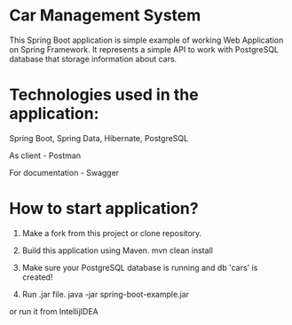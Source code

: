 # Car Management System
This Spring Boot application is simple example of working Web Application on Spring Framework.
It represents a simple API to work with PostgreSQL database that storage information about cars.
# Technologies used in the application:
Spring Boot, Spring Data, Hibernate, PostgreSQL

As client - Postman

For documentation - Swagger
# How to start application?
1. Make a fork from this project or clone repository.

2. Build this application using Maven.
mvn clean install

3. Make sure your PostgreSQL database is running and db 'cars' is created!

4. Run .jar file.
java -jar spring-boot-example.jar

or run it from IntellijIDEA
